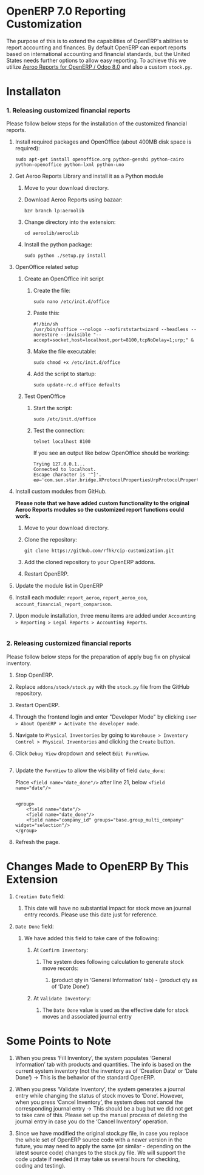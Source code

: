 <h1>OpenERP 7.0 Reporting Customization</h1>
<p>The purpose of this is to extend the capabilities of OpenERP's abilities to report accounting and finances. By default OpenERP can export reports based on international accounting and financial standards, but the United States needs further options to
    allow easy reporting. To achieve this we utilize <a href="https://github.com/jamotion/aeroo">Aeroo Reports for OpenERP / Odoo 8.0</a> and also a custom <code>stock.py</code>.</p>
<h1>Installaton</h1>
<h3>1. Releasing customized financial reports</h3>
<p>Please follow below steps for the installation of the customized financial reports.</p>
<ol>
    <li>
        <p>Install required packages and OpenOffice (about 400MB disk space is required):</p>
        <pre><code>sudo apt-get install openoffice.org python-genshi python-cairo python-openoffice python-lxml python-uno</code></pre>
    </li>
    <li>
        <p>Get Aeroo Reports Library and install it as a Python module</p>
        <ol>
            <li>Move to your download directory.</li>
            <li>
                <p>Download Aeroo Reports using bazaar:</p>
                <pre><code>bzr branch lp:aeroolib</code></pre>
            </li>
            <li>
                <p>Change directory into the extension:</p>
                <pre><code>cd aeroolib/aeroolib</code></pre>
            </li>
            <li>
                <p>Install the python package:</p>
                <pre><code>sudo python ./setup.py install</code></pre>
            </li>
        </ol>
    </li>
    <li>
        <p>OpenOffice related setup</p>
        <ol>
            <li>
                <p>Create an OpenOffice init script</p>
                <ol>
                    <li>
                        <p>Create the file:</p>
                        <pre><code>sudo nano /etc/init.d/office</code></pre>
                    </li>
                    <li>
                        <p>Paste this:</p>
                        <pre><code>#!/bin/sh
/usr/bin/soffice --nologo --nofirststartwizard --headless --norestore --invisible "--accept=socket,host=localhost,port=8100,tcpNoDelay=1;urp;" &</code></pre>
                    </li>
                    <li>
                        <p>Make the file executable:</p>
                        <pre><code>sudo chmod +x /etc/init.d/office</code></pre>
                    </li>
                    <li>
                        <p>Add the script to startup:</p>
                        <pre><code>sudo update-rc.d office defaults</code></pre>
                    </li>
                </ol>
            </li>
            <li>
                <p>Test OpenOffice</p>
                <ol>
                    <li>
                        <p>Start the script:</p>
                        <pre><code>sudo /etc/init.d/office</code></pre>
                    </li>
                    <li>
                        <p>Test the connection:</p>
                        <pre><code>telnet localhost 8100</code></pre>
                        <p>If you see an output like below OpenOffice should be working:</p>
                        <pre><code>Trying 127.0.0.1...
Connected to localhost.
Escape character is '^]'.
eø–'com.sun.star.bridge.XProtocolPropertiesUrpProtocolProperties.UrpProtocolPropertiesTidgÕ„</code></pre>
                    </li>
                </ol>
            </li>
        </ol>
    </li>
    <li>
        <p>Install custom modules from GitHub.</p>
        <p><strong>Please note that we have added custom functionality to the original Aeroo Reports modules so the customized report functions could work.</strong></p>
        <ol>
            <li>
                <p>Move to your download directory.</p>
            </li>
            <li>
                <p>Clone the repository:</p>
                <pre><code>git clone https://github.com/rfhk/cip-customization.git</code></pre>
            </li>
            <li>
                <p>Add the cloned repository to your OpenERP addons.</p>
            </li>
            <li>
                <p>Restart OpenERP.</p>
            </li>
        </ol>
    </li>
    <li>
        <p>Update the module list in OpenERP</p>
    </li>
    <li>
        <p>Install each module: <code>report_aeroo</code>, <code>report_aeroo_ooo</code>, <code>account_financial_report_comparison</code>.</p>
    </li>
    <li>
        <p>Upon module installation, three menu items are added under <code>Accounting > Reporting > Legal Reports > Accounting Reports</code>.</p>
        <img>
    </li>
</ol>
<h3>2. Releasing customized financial reports</h3>
<p>Please follow below steps for the preparation of apply bug fix on physical inventory.</p>
<ol>
    <li>
        <p>Stop OpenERP.</p>
    </li>
    <li>
        <p>Replace <code>addons/stock/stock.py</code> with the <code>stock.py</code> file from the GitHub repository.</p>
    </li>
    <li>
        <p>Restart OpenERP.</p>
    </li>
    <li>
        <p>Through the frontend login and enter "Developer Mode" by clicking <code>User > About OpenERP > Activate the developer mode</code>.</p>
    </li>
    <li>
        <p>Navigate to <code>Physical Inventories</code> by going to <code>Warehouse > Inventory Control > Physical Inventories</code> and clicking the <code>Create</code> button.</p>
    <li>
        <p>Click <code>Debug View</code> dropdown and select <code>Edit FormView</code>.</p>
        <img>
    </li>
    <li>
        <p>Update the <code>FormView</code> to allow the visibility of field <code>date_done</code>:</p>
        <p>Place <code>&lt;field name="date_done"/&gt;</code> after line 21, below <code>&lt;field name="date"/&gt;</code></p>
        <img>
        <pre><code>&lt;group&gt;
    &lt;field name="date"/&gt;
    &lt;field name="date_done"/&gt;
    &lt;field name="company_id" groups="base.group_multi_company" widget="selection"/&gt;
&lt;/group&gt;</code></pre>
    </li>
    <li>
        <p>Refresh the page.</p>
    </li>
</ol>
<h1>Changes Made to OpenERP By This Extension</h1>
<ol>
    <li>
        <p><code>Creation Date</code> field:</p>
        <ol>
            <li>
                <p>This date will have no substantial impact for stock move an journal entry records. Please use this date just for reference.<p>
            </li>
        </ol>
    </li>
    <li>
        <p><code>Date Done</code> field:</p>
        <ol>
            <li>
                <p>We have added this field to take care of the following:</p>
                <ol>
                    <li>
                        <p>At <code>Confirm Inventory</code>:</p>
                        <ol>
                            <li>
                                <p>The system does following calculation to generate stock move records:</p>
                                <ol>
                                    <li>
                                        <p>(product qty in ‘General Information’ tab) - (product qty as of ‘Date Done’)</p>
                                    </li>
                                </ol>
                            </li>
                        </ol>
                    </li>
                    <li>
                        <p>At <code>Validate Inventory</code>:</p>
                        <ol>
                            <li>
                                <p>The <code>Date Done</code> value is used as the effective date for stock moves and associated journal entry</p>
                            </li>
                        </ol>
                    </li>
                </ol>
            </li>
        </ol>
    </li>
</ol>
<h1>Some Points to Note</h1>
<ol>
    <li>
        <p>When you press ‘Fill Inventory’, the system populates ‘General Information’ tab with products and quantities.  The info is based on the current system inventory (not the inventory as of ‘Creation Date’ or ‘Date Done’) &rarr; This is the behavior of the standard OpenERP.</p>
    </li>
    <li>
        <p>When you press ‘Validate Inventory’, the system generates a journal entry while changing the status of stock moves to ‘Done’.  However, when you press ‘Cancel Inventory’, the system does not cancel the corresponding journal entry &rarr; This should be a bug but we did not get to take care of this. Please set up the manual process of deleting the journal entry in case you do the ‘Cancel Inventory’ operation.</p>
    </li>
    <li>
        <p>Since we have modified the original stock.py file, in case you replace the whole set of OpenERP source code with a newer version in the future, you may need to apply the same (or similar - depending on the latest source code) changes to the stock.py file. We will support the code update if needed (it may take us several hours for checking, coding and testing).</p>
    </li>
</ol>
